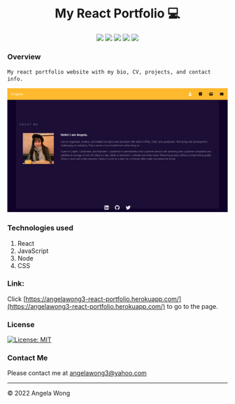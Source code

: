 <h1 align="center">My React Portfolio 💻</h1>

<p align="center">
    <img src="https://img.shields.io/github/repo-size/angelawong3/react-portfolio" />
    <img src="https://img.shields.io/github/languages/count/angelawong3/react-portfolio" />
    <img src="https://img.shields.io/github/languages/top/angelawong3/react-portfolio" />
    <img src="https://img.shields.io/github/last-commit/angelawong3/react-portfolio" />
    <a href="https://github.com/angelawong3"><img src="https://img.shields.io/github/followers/angelawong3?style=social" target="_blank" /></a>
</p>

### Overview

```
My react portfolio website with my bio, CV, projects, and contact info.
```

![UI](./src/assets/img/UI.png)

### Technologies used

1. React
2. JavaScript
3. Node
4. CSS

### Link:

Click [https://angelawong3-react-portfolio.herokuapp.com/](https://angelawong3-react-portfolio.herokuapp.com/) to go to the page.

### License

[![License: MIT](https://img.shields.io/badge/License-MIT-yellow.svg)](https://opensource.org/licenses/MIT)

### Contact Me

Please contact me at angelawong3@yahoo.com

---

© 2022 Angela Wong
